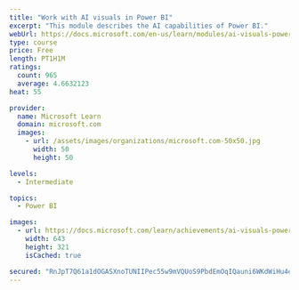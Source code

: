 ```yaml
---
title: "Work with AI visuals in Power BI"
excerpt: "This module describes the AI capabilities of Power BI."
webUrl: https://docs.microsoft.com/en-us/learn/modules/ai-visuals-power-bi/
type: course
price: Free
length: PT1H1M
ratings:
  count: 965
  average: 4.6632123
heat: 55

provider:
  name: Microsoft Learn
  domain: microsoft.com
  images:
    - url: /assets/images/organizations/microsoft.com-50x50.jpg
      width: 50
      height: 50

levels:
  - Intermediate

topics:
  - Power BI

images:
  - url: https://docs.microsoft.com/learn/achievements/ai-visuals-power-bi-social.png
    width: 643
    height: 321
    isCached: true

secured: "RnJpT7Q61a1dOGASXnoTUNIIPec55w9mVQUoS9PbdEmOqIQauni6WKdWiHu4e45iDRFUxc98aYm6s+rfABgjGISF5UHMjqnz/+96W5T1ZVs5lLV48J5xpqB67BXCjFx4yhHfLlLhXQifP3JY0mvhvGercCEf31vGb/e946bhYA5sOkJF9H9Wft/a57hYbDo/2kUINyTfMgOdv40huMjxaG2RCjbZj0bc/hUvPZQ8uZqlIm+ylFJux2zuIkZ60UyAVf29Myfc66JXKjzUlmdgSfdbDG8c+jUDIzNrWJXxOcY8jmv+TYv3DMLQG8E2nJ5g7VD8Ty95e9+JIlCMXrrIKVTK+TLjfWdZ819evhX9bmbtTEcPz2UCYj1MnjIqwuZx8d6VSzSqcray335TXU+sRY0D58r0VrlEvsAEgBmiI78=;KLiYX8jrzCUAJhK4IPI8fQ=="
---
```


